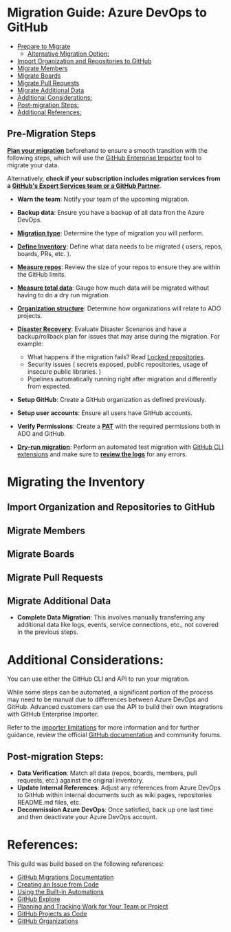 
# Migration Guide: Azure DevOps to GitHub

<!-- START doctoc generated TOC please keep comment here to allow auto update -->
<!-- DON'T EDIT THIS SECTION, INSTEAD RE-RUN doctoc TO UPDATE -->

  - [Prepare to Migrate](#prepare-to-migrate)
    - [Alternative Migration Option:](#alternative-migration-option)
  - [Import Organization and Repositories to GitHub](#import-organization-and-repositories-to-github)
  - [Migrate Members](#migrate-members)
  - [Migrate Boards](#migrate-boards)
  - [Migrate Pull Requests](#migrate-pull-requests)
  - [Migrate Additional Data](#migrate-additional-data)
  - [Additional Considerations:](#additional-considerations)
  - [Post-migration Steps:](#post-migration-steps)
- [Additional References:](#additional-references)

<!-- END doctoc generated TOC please keep comment here to allow auto update -->

## Pre-Migration Steps

**[Plan your migration](https://docs.github.com/en/migrations/using-github-enterprise-importer/understanding-github-enterprise-importer/migrating-from-azure-devops-with-github-enterprise-importer#planning-your-migration)** beforehand to ensure a smooth transition with the following steps, which will use the [GitHub Enterprise Importer](https://docs.github.com/en/migrations/using-github-enterprise-importer/understanding-github-enterprise-importer/about-github-enterprise-importer) tool to migrate your data.

Alternatively, **check if your subscription includes migration services from a [GitHub's Expert Services team or a GitHub Partner](https://github.com/services/migrations).**

- **Warn the team**: Notify your team of the upcoming migration.
 
- **Backup data**: Ensure you have a backup of all data fron the Azure DevOps.

- **[Migration type](https://docs.github.com/en/github-ae@latest/migrations/overview/planning-your-migration-to-github#about-migration-types)**: Determine the type of migration you will perform.

- **[Define Inventory](https://docs.github.com/en/github-ae@latest/migrations/overview/planning-your-migration-to-github#building-a-basic-inventory-of-the-repositories-you-want-to-migrate)**: Define what data needs to be migrated ( users, repos, boards, PRs,  etc. ).

- **[Measure repos](https://docs.github.com/en/migrations/using-github-enterprise-importer/migrating-repositories-with-github-enterprise-importer/migrating-repositories-from-azure-devops-to-github-enterprise-cloud#about-repository-migrations-with-github-enterprise-importer)**: Review the size of your repos to ensure they are within the GitHub limits.

- **[Measure total data](https://github.com/github/gh-migration-analyzer)**: Gauge how much data will be migrated without having to do a dry run migration.

- **[Organization structure](https://docs.github.com/en/migrations/using-github-enterprise-importer/understanding-github-enterprise-importer/migrating-from-azure-devops-with-github-enterprise-importer#what-organizational-structure-do-we-want-in-github)**: Determine how organizations will relate to ADO projects.

-  **[Disaster Recovery]()**: Evaluate Disaster Scenarios and have a backup/rollback plan for issues that may arise during the migration. For example:
   - What happens if the migration fails? Read [Locked repositories](https://docs.github.com/en/migrations/overview/about-locked-repositories#repositories-locked-by-github-enterprise-importer).
   - Security issues ( secrets exposed, public repositories, usage of insecure public libraries. )
   - Pipelines automatically running right after migration and differently from expected.

- **Setup GitHub**: Create a GitHub organization as defined previously.

- **Setup user accounts**: Ensure all users have GitHub accounts.

- **Verify Permissions**: Create a [**PAT**](https://learn.microsoft.com/en-us/azure/devops/organizations/accounts/use-personal-access-tokens-to-authenticate?view=azure-devops) with the required permissions both in ADO and GitHub. 

- **[Dry-run migration](https://docs.github.com/en/migrations/using-github-enterprise-importer/understanding-github-enterprise-importer/migrating-from-azure-devops-with-github-enterprise-importer#running-your-migrations)**: Perform an automated test migration with [GitHub CLI extensions](https://docs.github.com/en/migrations/using-github-enterprise-importer/migrating-repositories-with-github-enterprise-importer/migrating-repositories-from-azure-devops-to-github-enterprise-cloud) and make sure to [**review the logs**](https://docs.github.com/en/migrations/using-github-enterprise-importer/completing-your-migration-with-github-enterprise-importer/accessing-your-migration-logs-for-github-enterprise-importer) for any errors.

# Migrating the Inventory

## Import Organization and Repositories to GitHub

## Migrate Members

## Migrate Boards

## Migrate Pull Requests

## Migrate Additional Data
- **Complete Data Migration**: This involves manually transferring any additional data like logs, events, service connections, etc., not covered in the previous steps.

# Additional Considerations:

You can use either the GitHub CLI and API to run your migration. 

While some steps can be automated, a significant portion of the process may need to be manual due to differences between Azure DevOps and GitHub. Advanced customers can use the API to build their own integrations with GitHub Enterprise Importer. 

Refer to the [importer limitations](https://docs.github.com/en/migrations/using-github-enterprise-importer/understanding-github-enterprise-importer/about-github-enterprise-importer#support-limitations-for-github-enterprise-importer) for more information and for further guidance, review the official [GitHub documentation](https://docs.github.com/en/migrations/using-github-enterprise-importer/migrating-repositories-with-github-enterprise-importer/migrating-repositories-from-azure-devops-to-github-enterprise-cloud#about-repository-migrations-with-github-enterprise-importer) and community forums.

## Post-migration Steps:
- **Data Verification**: Match all data (repos, boards, members, pull requests, etc.) against the original inventory.
- **Update Internal References**: Adjust any references from Azure DevOps to GitHub within internal documents such as wiki pages, repositories README.md files, etc.
- **Decommission Azure DevOps**: Once satisfied, back up one last time and then deactivate your Azure DevOps account.

# References:

This guild was build based on the following references:
 
- [GitHub Migrations Documentation](https://docs.github.com/en/migrations)
- [Creating an Issue from Code](https://docs.github.com/en/issues/tracking-your-work-with-issues/creating-an-issue#creating-an-issue-from-code)
- [Using the Built-in Automations](https://docs.github.com/en/issues/planning-and-tracking-with-projects/automating-your-project/using-the-built-in-automations)
- [GitHub Explore](https://github.com/github/explore)
- [Planning and Tracking Work for Your Team or Project](https://docs.github.com/en/issues/tracking-your-work-with-issues/planning-and-tracking-work-for-your-team-or-project)
- [GitHub Projects as Code](https://www.google.com/search?q=github+projects+as+code&oq=github+projects+as+code+&aqs=chrome..69i57j69i64j69i60.11953j0j7&sourceid=chrome&ie=UTF-8)
- [GitHub Organizations](https://docs.github.com/en/github-ae@latest/organizations/collaborating-with-groups-in-organizations/about-organizations)
